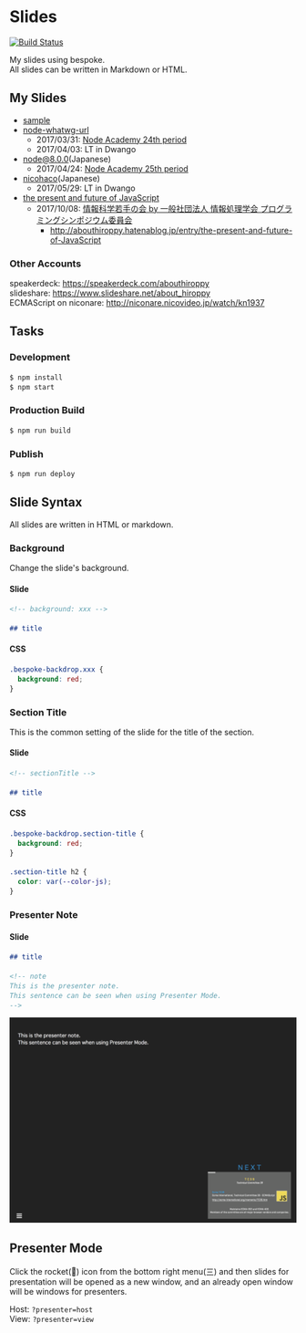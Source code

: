 # Slides
[![Build Status](https://travis-ci.org/abouthiroppy/slides.svg?branch=master)](https://travis-ci.org/abouthiroppy/slides)

My slides using bespoke.  
All slides can be written in Markdown or HTML.

## My Slides
- [sample](https://abouthiroppy.github.io/slides/hello/)
- [node-whatwg-url](https://abouthiroppy.github.io/slides/node-whatwg-url/)
  - 2017/03/31: [Node Academy 24th period](https://nodejs.connpass.com/event/53534/)
  - 2017/04/03: LT in Dwango
- [node@8.0.0](http://abouthiroppy.github.io/slides/node8/)(Japanese)
  - 2017/04/24: [Node Academy 25th period](https://nodejs.connpass.com/event/54749/)
- [nicohaco](https://abouthiroppy.github.io/slides/nicohaco/)(Japanese)
  - 2017/05/29: LT in Dwango
- [the present and future of JavaScript](https://abouthiroppy.github.io/slides/the-present-and-future-of-JavaScript/)
  - 2017/10/08: [情報科学若手の会 by 一般社団法人 情報処理学会 プログラミングシンポジウム委員会](http://wakate.org/2017/07/20/50th-general/) 
    - http://abouthiroppy.hatenablog.jp/entry/the-present-and-future-of-JavaScript

### Other Accounts
speakerdeck: https://speakerdeck.com/abouthiroppy  
slideshare: https://www.slideshare.net/about_hiroppy  
ECMAScript on niconare: http://niconare.nicovideo.jp/watch/kn1937

## Tasks
### Development
```sh
$ npm install
$ npm start
```

### Production Build
```sh
$ npm run build
```

### Publish
```sh
$ npm run deploy
```

## Slide Syntax
All slides are written in HTML or markdown.  

### Background
Change the slide's background.

#### Slide
```md
<!-- background: xxx -->

## title
```

#### CSS
```css
.bespoke-backdrop.xxx {
  background: red;
}
```

### Section Title
This is the common setting of the slide for the title of the section.
#### Slide
```md
<!-- sectionTitle -->

## title
```
#### CSS
```css
.bespoke-backdrop.section-title {
  background: red;
}

.section-title h2 {
  color: var(--color-js);
}
```

### Presenter Note
#### Slide
```md
## title

<!-- note
This is the presenter note.
This sentence can be seen when using Presenter Mode.
-->
```
![](./images/presenter-host.png)

## Presenter Mode
Click the rocket(:rocket:) icon from the bottom right menu(三) and then slides for presentation will be opened as a new window, and an already open window will be windows for presenters.

Host: `?presenter=host`  
View: `?presenter=view`
